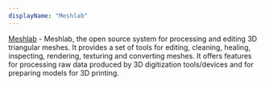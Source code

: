 ```yaml
---
displayName: "Meshlab"
---
```


[Meshlab](https://www.meshlab.net/) - Meshlab, the open source system for processing and editing 3D triangular meshes.
It provides a set of tools for editing, cleaning, healing, inspecting, rendering, texturing and converting meshes. It offers features for processing raw data produced by 3D digitization tools/devices and for preparing models for 3D printing.